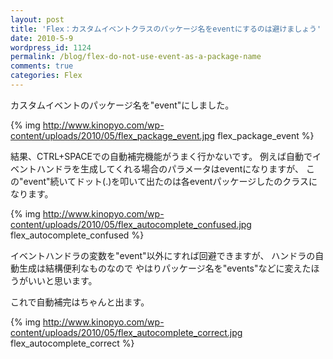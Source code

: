 ```yaml
---
layout: post
title: 'Flex：カスタムイベントクラスのパッケージ名をeventにするのは避けましょう'
date: 2010-5-9
wordpress_id: 1124
permalink: /blog/flex-do-not-use-event-as-a-package-name
comments: true
categories: Flex
---
```

カスタムイベントのパッケージ名を"event"にしました。

{% img http://www.kinopyo.com/wp-content/uploads/2010/05/flex_package_event.jpg flex_package_event %}

結果、CTRL+SPACEでの自動補完機能がうまく行かないです。
例えば自動でイベントハンドラを生成してくれる場合のパラメータはeventになりますが、
この"event"続いてドット(.)を叩いて出たのは各eventパッケージしたのクラスになります。

{% img http://www.kinopyo.com/wp-content/uploads/2010/05/flex_autocomplete_confused.jpg flex_autocomplete_confused %}

イベントハンドラの変数を"event"以外にすれば回避できますが、
ハンドラの自動生成は結構便利なものなので
やはりパッケージ名を"events"などに変えたほうがいいと思います。

これで自動補完はちゃんと出ます。

{% img http://www.kinopyo.com/wp-content/uploads/2010/05/flex_autocomplete_correct.jpg flex_autocomplete_correct %}
